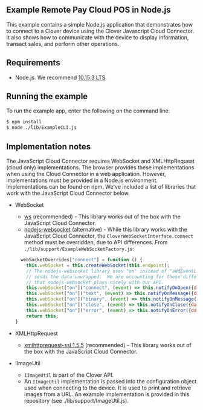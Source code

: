 ## Example Remote Pay Cloud POS in Node.js

This example contains a simple Node.js application that demonstrates how to connect to a Clover device using the Clover Javascript Cloud Connector. It also shows how to communicate with the device to display information, transact sales, and perform other operations.

## Requirements
- Node.js. We recommend [10.15.3 LTS](https://nodejs.org/en/).  

## Running the example

To run the example app, enter the following on the command line:

```bash
$ npm install
$ node ./lib/ExampleCLI.js
```

## Implementation notes
The JavaScript Cloud Connector requires WebSocket and XMLHttpRequest (cloud only) implementations. The browser provides these implementations when using the Cloud Connector in a web application. However, implementations must be provided in a Node.js environment. Implementations can be found on npm. We've included a list of libraries that work with the JavaScript Cloud Connector below.

- WebSocket
    - [ws](https://www.npmjs.com/package/ws) (recommended) - This library works out of the box with the JavaScript Cloud Connector.
    - [nodejs-websocket](https://www.npmjs.com/package/nodejs-websocket) (alternative) - While this library works with the JavaScript Cloud Connector, the `CloverWebSocketInterface.connect` method must be overridden, due to API differences. From `./lib/support/ExampleWebSocketFactory.js`:
    
    ```javascript
      webSocketOverrides["connect"] = function () {
        this.webSocket = this.createWebSocket(this.endpoint);
        // The nodejs-websocket library uses "on" instead of "addEventListener" and it
        // sends the data unwrapped.  We are accounting for these differences here so
        // that nodejs-websocket plays nicely with our API.
        this.webSocket["on"]("connect", (event) => this.notifyOnOpen({data: event})); // not standard
        this.webSocket["on"]("text", (event) => this.notifyOnMessage({data: event})); // not standard
        this.webSocket["on"]("binary", (event) => this.notifyOnMessage({data: event})); // not standard
        this.webSocket["on"]("close", (event) => this.notifyOnClose({data: event}));
        this.webSocket["on"]("error", (event) => this.notifyOnError({data: event}));
        return this;
    }
  
    ```
- XMLHttpRequest    
   - [xmlhttprequest-ssl 1.5.5](https://www.npmjs.com/package/xmlhttprequest-ssl) (recommended) - This library works out of the box with the JavaScript Cloud Connector.

- IImageUtil
   - `IImageUtil` is part of the Clover API.
   - An `IImageUtil` implementation is passed into the configuration object used when connecting to the device. It is used to print and retrieve images from a URL.  An example implementation is provided in this repository (see ./lib/support/ImageUtil.js).
